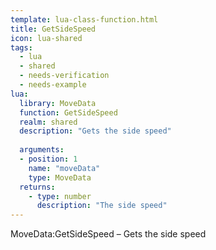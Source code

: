 ```yaml
---
template: lua-class-function.html
title: GetSideSpeed
icon: lua-shared
tags:
  - lua
  - shared
  - needs-verification
  - needs-example
lua:
  library: MoveData
  function: GetSideSpeed
  realm: shared
  description: "Gets the side speed"
  
  arguments:
  - position: 1
    name: "moveData"
    type: MoveData
  returns:
    - type: number
      description: "The side speed"
---
```


<div class="lua__search__keywords">
MoveData:GetSideSpeed &#x2013; Gets the side speed
</div>
